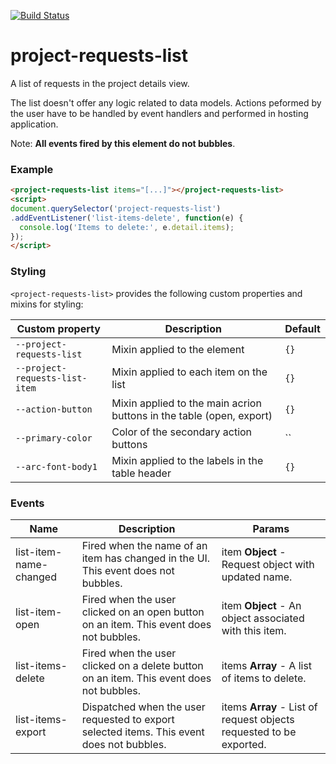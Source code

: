 [![Build Status](https://travis-ci.org/advanced-rest-client/project-requests-list.svg?branch=stage)](https://travis-ci.org/advanced-rest-client/project-requests-list)  

# project-requests-list

A list of requests in the project details view.

The list doesn't offer any logic related to data models. Actions peformed by the
user have to be handled by event handlers and performed in hosting application.

Note: **All events fired by this element do not bubbles**.

### Example
```html
<project-requests-list items="[...]"></project-requests-list>
<script>
document.querySelector('project-requests-list')
.addEventListener('list-items-delete', function(e) {
  console.log('Items to delete:', e.detail.items);
});
</script>
```

### Styling

`<project-requests-list>` provides the following custom properties and mixins for styling:

Custom property | Description | Default
----------------|-------------|----------
`--project-requests-list` | Mixin applied to the element | `{}`
`--project-requests-list-item` | Mixin applied to each item on the list | `{}`
`--action-button` | Mixin applied to the main acrion buttons in the table (open, export) | `{}`
`--primary-color` | Color of the secondary action buttons | ``
`--arc-font-body1` | Mixin applied to the labels in the table header | `{}`



### Events
| Name | Description | Params |
| --- | --- | --- |
| list-item-name-changed | Fired when the name of an item has changed in the UI. This event does not bubbles. | item **Object** - Request object with updated name. |
| list-item-open | Fired when the user clicked on an open button on an item. This event does not bubbles. | item **Object** - An object associated with this item. |
| list-items-delete | Fired when the user clicked on a delete button on an item. This event does not bubbles. | items **Array** - A list of items to delete. |
| list-items-export | Dispatched when the user requested to export selected items. This event does not bubbles. | items **Array** - List of request objects requested to be exported. |
